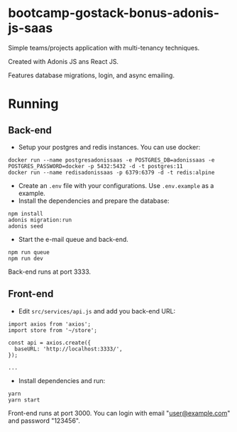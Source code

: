 # bootcamp-gostack-bonus-adonis-js-saas
Simple teams/projects application with multi-tenancy techniques.

Created with Adonis JS ans React JS.

Features database migrations, login, and async emailing.
# Running
## Back-end
- Setup your postgres and redis instances. You can use docker:
```
docker run --name postgresadonissaas -e POSTGRES_DB=adonissaas -e POSTGRES_PASSWORD=docker -p 5432:5432 -d -t postgres:11
docker run --name redisadonissaas -p 6379:6379 -d -t redis:alpine
```
- Create an `.env` file with your configurations. Use `.env.example` as a example.
- Install the dependencies and prepare the database:
```
npm install
adonis migration:run
adonis seed
```
- Start the e-mail queue and back-end.
```
npm run queue
npm run dev
```
Back-end runs at port 3333.
## Front-end
- Edit `src/services/api.js` and add you back-end URL:
```
import axios from 'axios';
import store from '~/store';

const api = axios.create({
  baseURL: 'http://localhost:3333/',
});

...
```
- Install dependencies and run:
 ```
 yarn
 yarn start
 ```
 Front-end runs at port 3000.
 You can login with email "user@example.com" and password "123456".
 
